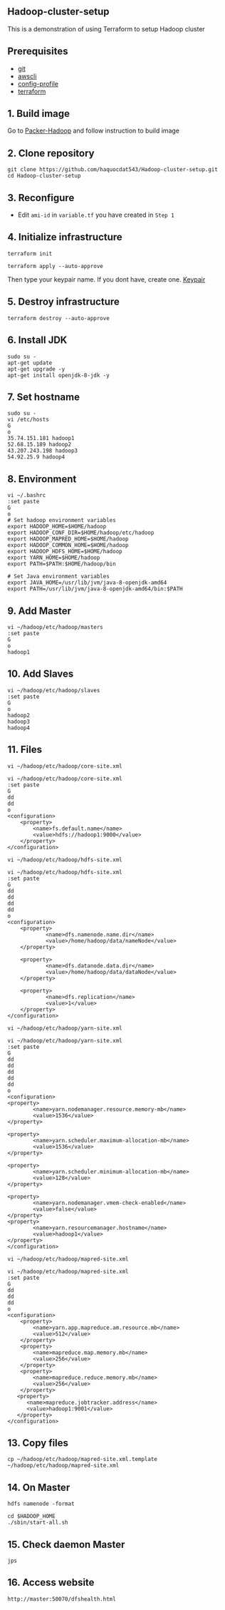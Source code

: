 ## Hadoop-cluster-setup
This is a demonstration of using Terraform to setup Hadoop cluster
## Prerequisites
* [git](https://git-scm.com/downloads)
* [awscli](https://docs.aws.amazon.com/cli/latest/userguide/getting-started-install.html)
* [config-profile](https://docs.aws.amazon.com/cli/latest/reference/configure/)
* [terraform](https://developer.hashicorp.com/terraform/tutorials/aws-get-started/install-cli)
## 1. Build image
Go to [Packer-Hadoop](https://github.com/haquocdat543/Packer-Hadoop.git) and follow instruction to build image
## 2. Clone repository
```
git clone https://github.com/haquocdat543/Hadoop-cluster-setup.git
cd Hadoop-cluster-setup
```
## 3. Reconfigure
* Edit `ami-id` in `variable.tf` you have created in `Step 1`
## 4. Initialize infrastructure
```
terraform init
```
```
terraform apply --auto-approve
```
Then type your keypair name. If you dont have, create one. [Keypair](https://docs.aws.amazon.com/AWSEC2/latest/UserGuide/create-key-pairs.html)

## 5. Destroy infrastructure
```
terraform destroy --auto-approve
```

## 6. Install JDK
```
sudo su -
apt-get update
apt-get upgrade -y
apt-get install openjdk-8-jdk -y
```

## 7. Set hostname
```
sudo su -
vi /etc/hosts
G
o
35.74.151.181 hadoop1
52.68.15.189 hadoop2
43.207.243.198 hadoop3
54.92.25.9 hadoop4
```

## 8. Environment
```
vi ~/.bashrc
:set paste
G
o
# Set hadoop environment variables
export HADOOP_HOME=$HOME/hadoop
export HADOOP_CONF_DIR=$HOME/hadoop/etc/hadoop
export HADOOP_MAPRED_HOME=$HOME/hadoop
export HADOOP_COMMON_HOME=$HOME/hadoop
export HADOOP_HDFS_HOME=$HOME/hadoop
export YARN_HOME=$HOME/hadoop
export PATH=$PATH:$HOME/hadoop/bin

# Set Java environment variables
export JAVA_HOME=/usr/lib/jvm/java-8-openjdk-amd64
export PATH=/usr/lib/jvm/java-8-openjdk-amd64/bin:$PATH
```

## 9. Add Master
```
vi ~/hadoop/etc/hadoop/masters
:set paste
G
o
hadoop1
```
## 10. Add Slaves
```
vi ~/hadoop/etc/hadoop/slaves
:set paste
G
o
hadoop2
hadoop3
hadoop4
```
## 11. Files
`vi ~/hadoop/etc/hadoop/core-site.xml`
```
vi ~/hadoop/etc/hadoop/core-site.xml
:set paste
G
dd
dd
o
<configuration>
    <property>
        <name>fs.default.name</name>
        <value>hdfs://hadoop1:9000</value>
    </property>
</configuration>
```
`vi ~/hadoop/etc/hadoop/hdfs-site.xml`
```
vi ~/hadoop/etc/hadoop/hdfs-site.xml
:set paste
G
dd
dd
dd
dd
o
<configuration>
    <property>
            <name>dfs.namenode.name.dir</name>
            <value>/home/hadoop/data/nameNode</value>
    </property>

    <property>
            <name>dfs.datanode.data.dir</name>
            <value>/home/hadoop/data/dataNode</value>
    </property>

    <property>
            <name>dfs.replication</name>
            <value>1</value>
    </property>
</configuration>
```
`vi ~/hadoop/etc/hadoop/yarn-site.xml`
```
vi ~/hadoop/etc/hadoop/yarn-site.xml
:set paste
G
dd
dd
dd
dd
dd
o
<configuration>
<property>
        <name>yarn.nodemanager.resource.memory-mb</name>
        <value>1536</value>
</property>

<property>
        <name>yarn.scheduler.maximum-allocation-mb</name>
        <value>1536</value>
</property>

<property>
        <name>yarn.scheduler.minimum-allocation-mb</name>
        <value>128</value>
</property>

<property>
        <name>yarn.nodemanager.vmem-check-enabled</name>
        <value>false</value>
</property>
<property>
        <name>yarn.resourcemanager.hostname</name>
        <value>hadoop1</value>
</property>
</configuration>
```
`vi ~/hadoop/etc/hadoop/mapred-site.xml`
```
vi ~/hadoop/etc/hadoop/mapred-site.xml
:set paste
G
dd
dd
dd
o
<configuration>
    <property>
        <name>yarn.app.mapreduce.am.resource.mb</name>
        <value>512</value>
    </property>
    <property>
        <name>mapreduce.map.memory.mb</name>
        <value>256</value>
    </property>
    <property>
        <name>mapreduce.reduce.memory.mb</name>
        <value>256</value>
    </property>
   <property> 
      <name>mapreduce.jobtracker.address</name> 
      <value>hadoop1:9001</value> 
   </property> 
</configuration>
```
## 13. Copy files
```
cp ~/hadoop/etc/hadoop/mapred-site.xml.template ~/hadoop/etc/hadoop/mapred-site.xml
```
## 14. On Master
```
hdfs namenode -format
```
```
cd $HADOOP_HOME
./sbin/start-all.sh
```
## 15. Check daemon Master
```
jps
```
## 16. Access website
```
http://master:50070/dfshealth.html
```
